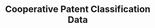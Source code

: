 ---
layout: default
bigquery: https://console.cloud.google.com/bigquery?p=patents-public-data&d=cpc&page=dataset
citation: '“Cooperative Patent Classification” by the EPO and USPTO, for public use. '
contributors: EPO, USPTO
cost: None
description: Cooperative Patent Classification Data contains the scheme and definitions
  of the Cooperative Patent Classification system for classifying patent documents.
  The CPC is the result of a partnership between the EPO and the USPTO in their joint
  effort to develop a common, internationally compatible classification system for
  technical documents, in particular patent publications, which will be used by both
  offices in the patent granting process
documentation: https://www.cooperativepatentclassification.org/cpcSchemeAndDefinitions
last_edit: 04/12/2022, 15:29:37
location: https://www.cooperativepatentclassification.org/index
maintained_by: USPTO, EPO
schema_fields:
- informativeReferences
- title_part
- breakdownCode
- titleFull
- breakdown_code
- date_revised
- residualReferences
- ipcConcordant
- residual_references
- applicationReferences
- informative_references
- application_references
- not_allocatable
- level
- status
- childGroups
- symbol
- ipc_concordant
- titlePart
- title_full
- notAllocatable
- child_groups
- dateRevised
- synonyms
- additional_only
- glossary
- limitingReferences
- definition
- parents
- children
- sizeCache
- limiting_references
shortname: cooperative_patent_classification
tags:
- patents
- science
title: Cooperative Patent Classification Data
uuid: 984374a7-16e9-4b35-9445-458daceb01bf
---